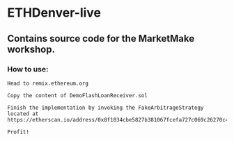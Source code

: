 # ETHDenver-live

## Contains source code for the MarketMake workshop.

### How to use:

    Head to remix.ethereum.org

    Copy the content of DemoFlashLoanReceiver.sol

    Finish the implementation by invoking the FakeArbitrageStrategy located at https://etherscan.io/address/0x8f1034cbe5827b381067fcefa727c069c26270c4#code

    Profit!
